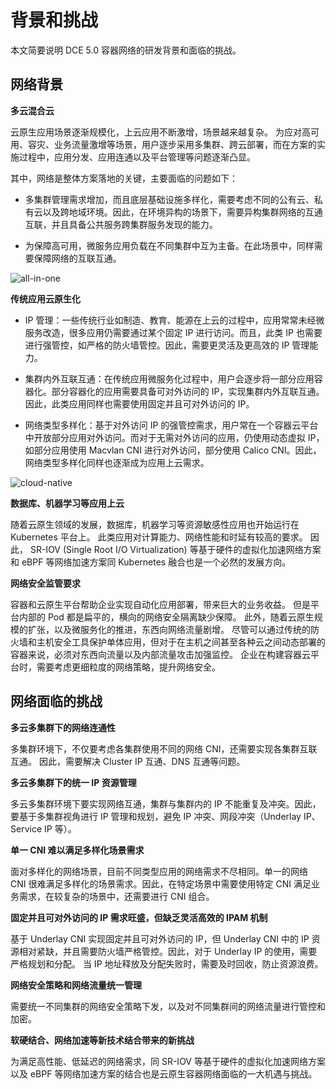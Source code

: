 # 背景和挑战

本文简要说明 DCE 5.0 容器网络的研发背景和面临的挑战。

## 网络背景

**多云混合云**

云原生应用场景逐渐规模化，上云应用不断激增，场景越来越复杂。
为应对高可用、容灾、业务流量激增等场景，用户逐步采用多集群、跨云部署，而在方案的实施过程中，应用分发、应用连通以及平台管理等问题逐渐凸显。

其中，网络是整体方案落地的关键，主要面临的问题如下：

- 多集群管理需求增加，而且底层基础设施多样化，需要考虑不同的公有云、私有云以及跨地域环境。因此，在环境异构的场景下，需要异构集群网络的互通互联，并且具备公共服务跨集群服务发现的能力。

- 为保障高可用，微服务应用负载在不同集群中互为主备。在此场景中，同样需要保障网络的互联互通。

![all-in-one](https://docs.daocloud.io/daocloud-docs-images/docs/network/images/intro01.png)

**传统应用云原生化**

- IP 管理：一些传统行业如制造、教育、能源在上云的过程中，应用常常未经微服务改造，很多应用仍需要通过某个固定 IP 进行访问。而且，此类 IP 也需要进行强管控，如严格的防火墙管控。因此，需要更灵活及更高效的 IP 管理能力。

- 集群内外互联互通：在传统应用微服务化过程中，用户会逐步将一部分应用容器化。部分容器化的应用需要具备可对外访问的 IP，实现集群内外互联互通。因此，此类应用同样也需要使用固定并且可对外访问的 IP。

- 网络类型多样化：基于对外访问 IP 的强管控需求，用户常在一个容器云平台中开放部分应用对外访问。而对于无需对外访问的应用，仍使用动态虚拟 IP，如部分应用使用 Macvlan CNI 进行对外访问，部分使用 Calico CNI。因此，网络类型多样化同样也逐渐成为应用上云需求。

![cloud-native](https://docs.daocloud.io/daocloud-docs-images/docs/network/images/intro02.png)

**数据库、机器学习等应用上云**

随着云原生领域的发展，数据库，机器学习等资源敏感性应用也开始运行在 Kubernetes 平台上。
此类应用对计算能力、网络性能和时延有较高的要求。
因此， SR-IOV (Single Root I/O Virtualization) 等基于硬件的虚拟化加速网络方案和 eBPF 等网络加速方案同 Kubernetes 融合也是一个必然的发展方向。

**网络安全监管要求**

容器和云原生平台帮助企业实现自动化应用部署，带来巨大的业务收益。
但是平台内部的 Pod 都是扁平的，横向的网络安全隔离缺少保障。
此外，随着云原生规模的扩张，以及微服务化的推进，东西向网络流量剧增。
尽管可以通过传统的防火墙和主机安全工具保护单体应用，但对于在主机之间甚至各种云之间动态部署的容器来说，必须对东西向流量以及内部流量攻击加强监控。
企业在构建容器云平台时，需要考虑更细粒度的网络策略，提升网络安全。

## 网络面临的挑战

**多云多集群下的网络连通性**

多集群环境下，不仅要考虑各集群使用不同的网络 CNI，还需要实现各集群互联互通。
因此，需要解决 Cluster IP 互通、DNS 互通等问题。

**多云多集群下的统一 IP 资源管理**

多云多集群环境下要实现网络互通，集群与集群内的 IP 不能重复及冲突。因此，要基于多集群视角进行 IP 管理和规划，避免 IP 冲突、网段冲突（Underlay IP、Service IP 等）。

**单一 CNI 难以满足多样化场景需求**

面对多样化的网络场景，目前不同类型应用的网络需求不尽相同。单一的网络 CNI 很难满足多样化的场景需求。因此，在特定场景中需要使用特定 CNI 满足业务需求，在较复杂的场景中，还需要进行 CNI 组合。

**固定并且可对外访问的 IP 需求旺盛，但缺乏灵活高效的 IPAM 机制**

基于 Underlay CNI 实现固定并且可对外访问的 IP，但 Underlay CNI 中的 IP 资源相对紧缺，并且需要防火墙严格管控。因此，对于 Underlay IP 的使用，需要严格规划和分配。
当 IP 地址释放及分配失败时，需要及时回收，防止资源浪费。

**网络安全策略和网络流量统一管理**

需要统一不同集群的网络安全策略下发，以及对不同集群间的网络流量进行管控和加密。

**软硬结合、网络加速等新技术结合带来的新挑战**

为满足高性能、低延迟的网络需求，同 SR-IOV 等基于硬件的虚拟化加速网络方案以及 eBPF 等网络加速方案的结合也是云原生容器网络面临的一大机遇与挑战。
